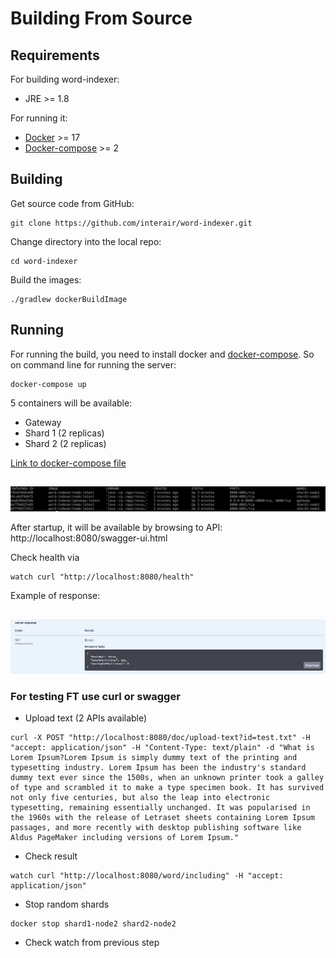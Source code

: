 # Building From Source #

## Requirements ##

For building word-indexer:

* JRE >= 1.8

For running it:

* [Docker](https://docs.docker.com/install/) >= 17
* [Docker-compose](https://docs.docker.com/compose/install/) >= 2

## Building ##

Get source code from GitHub:
```
git clone https://github.com/interair/word-indexer.git
```
Change directory into the local repo:

    cd word-indexer

Build the images:
```
./gradlew dockerBuildImage
```
## Running ##

For running the build, you need to install docker and [docker-compose](https://docs.docker.com/compose/install/).
So on command line for running the server: 

    docker-compose up

5 containers will be available:
* Gateway
* Shard 1 (2 replicas)
* Shard 2 (2 replicas)

[Link to docker-compose file](../docker-compose.yml)
##
![alt text](containers.png)


After startup, it will be available by browsing to API: http://localhost:8080/swagger-ui.html

Check health via 

```
watch curl "http://localhost:8080/health"
```

Example of response:
##
![alt text](502.png)

### For testing FT use curl or swagger
* Upload text (2 APIs available)
```
curl -X POST "http://localhost:8080/doc/upload-text?id=test.txt" -H "accept: application/json" -H "Content-Type: text/plain" -d "What is Lorem Ipsum?Lorem Ipsum is simply dummy text of the printing and typesetting industry. Lorem Ipsum has been the industry's standard dummy text ever since the 1500s, when an unknown printer took a galley of type and scrambled it to make a type specimen book. It has survived not only five centuries, but also the leap into electronic typesetting, remaining essentially unchanged. It was popularised in the 1960s with the release of Letraset sheets containing Lorem Ipsum passages, and more recently with desktop publishing software like Aldus PageMaker including versions of Lorem Ipsum."
```    
* Check result
```
watch curl "http://localhost:8080/word/including" -H "accept: application/json"
```
* Stop random shards

```
docker stop shard1-node2 shard2-node2
```
* Check watch from previous step
